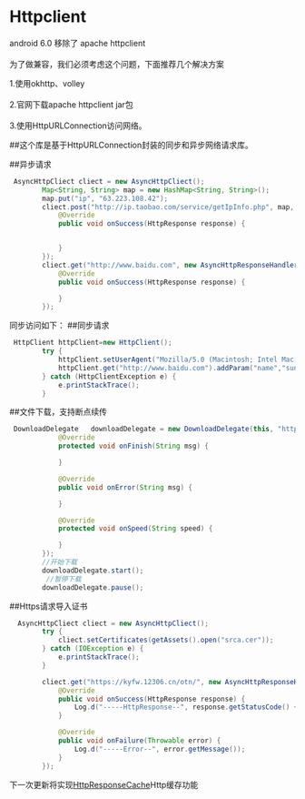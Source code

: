 # Httpclient
android 6.0 移除了 apache httpclient  <br>  
为了做兼容，我们必须考虑这个问题，下面推荐几个解决方案<br>  

1.使用okhttp、volley<br>  
2.官网下载apache httpclient jar包<br>  
3.使用HttpURLConnection访问网络。<br>  

##这个库是基于HttpURLConnection封装的同步和异步网络请求库。

##<a name="code"/>异步请求
```Java
 AsyncHttpCliect cliect = new AsyncHttpCliect();
        Map<String, String> map = new HashMap<String, String>();
        map.put("ip", "63.223.108.42");
        cliect.post("http://ip.taobao.com/service/getIpInfo.php", map, new AsyncHttpResponseHandler() {
            @Override
            public void onSuccess(HttpResponse response) {


            }
        });
        cliect.get("http://www.baidu.com", new AsyncHttpResponseHandler() {
            @Override
            public void onSuccess(HttpResponse response) {

            }
        });
```


同步访问如下：
##<a name="code"/>同步请求
```Java
 HttpClient httpClient=new HttpClient();
        try {
            httpClient.setUserAgent("Mozilla/5.0 (Macintosh; Intel Mac OS X 10_10_1) AppleWebKit/537.36 (KHTML, like Gecko) Chrome/44.0.2403.157 Safari/537.36");
            httpClient.get("http://www.baidu.com").addParam("name","sunger").addParam("age","22").execute();
        } catch (HttpClientException e) {
            e.printStackTrace();
        }
```
##<a name="code"/>文件下载，支持断点续传
```Java
 DownloadDelegate   downloadDelegate = new DownloadDelegate(this, "http://dldir1.qq.com/weixin/android/weixin625android620.apk", "/sdcard/a/", new DownloadHandler() {
            @Override
            protected void onFinish(String msg) {

            }

            @Override
            public void onError(String msg) {

            }

            @Override
            protected void onSpeed(String speed) {

            }
        });
        //开始下载
        downloadDelegate.start();
         //暂停下载
        downloadDelegate.pause();
```

##<a name="code"/>Https请求导入证书
```Java
  AsyncHttpCliect cliect = new AsyncHttpCliect();
        try {
            cliect.setCertificates(getAssets().open("srca.cer"));
        } catch (IOException e) {
            e.printStackTrace();
        }

        cliect.get("https://kyfw.12306.cn/otn/", new AsyncHttpResponseHandler() {
            @Override
            public void onSuccess(HttpResponse response) {
                Log.d("-----HttpResponse--", response.getStatusCode() + "");
            }

            @Override
            public void onFailure(Throwable error) {
                Log.d("-----Error--", error.getMessage());
            }
        });
```

下一次更新将实现[HttpResponseCache](http://developer.android.com/reference/android/net/http/HttpResponseCache.html)Http缓存功能
